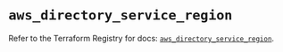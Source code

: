 # `aws_directory_service_region`

Refer to the Terraform Registry for docs: [`aws_directory_service_region`](https://registry.terraform.io/providers/hashicorp/aws/6.2.0/docs/resources/directory_service_region).
